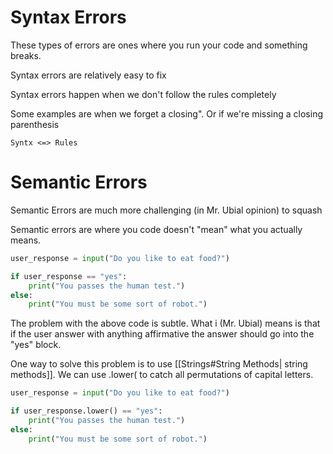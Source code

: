 
# Syntax Errors

These types of errors are ones where you run your code and something breaks.

Syntax errors are relatively easy to fix 

Syntax errors happen when we don't follow the rules completely

Some examples are when we forget a closing". Or if we're missing a closing parenthesis

	Syntx <=> Rules
# Semantic Errors

Semantic Errors are much more challenging (in Mr. Ubial opinion) to squash

Semantic errors are where you code doesn't "mean" what you actually means.

```python
user_response = input("Do you like to eat food?")

if user_response == "yes":
	print("You passes the human test.")
else:
	print("You must be some sort of robot.")
```

The problem with the above code is subtle. What i (Mr. Ubial) means is that if the user answer with anything affirmative the answer should go into the "yes" block. 

One way to solve this problem is to use [[Strings#String Methods| string methods]]. We can use .lower( to catch all permutations of capital letters.

```python
user_response = input("Do you like to eat food?")

if user_response.lower() == "yes":
	print("You passes the human test.")
else:
	print("You must be some sort of robot.")
```
